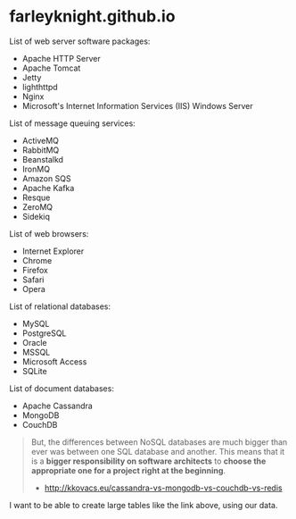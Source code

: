 # farleyknight.github.io

List of web server software packages:

* Apache HTTP Server
* Apache Tomcat
* Jetty
* lighthttpd
* Nginx
* Microsoft's Internet Information Services (IIS) Windows Server

List of message queuing services:

* ActiveMQ
* RabbitMQ
* Beanstalkd
* IronMQ
* Amazon SQS
* Apache Kafka
* Resque
* ZeroMQ
* Sidekiq

List of web browsers:

* Internet Explorer
* Chrome
* Firefox
* Safari
* Opera

List of relational databases:

* MySQL
* PostgreSQL
* Oracle
* MSSQL
* Microsoft Access
* SQLite

List of document databases:

* Apache Cassandra
* MongoDB
* CouchDB


> But, the differences between NoSQL databases are much bigger than ever was between one SQL database and another. This means that it is a **bigger responsibility on software architects** to **choose the appropriate one for a project right at the beginning**. 
> 
> - http://kkovacs.eu/cassandra-vs-mongodb-vs-couchdb-vs-redis

I want to be able to create large tables like the link above, using our data.
